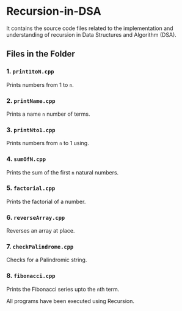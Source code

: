 # Recursion-in-DSA
It contains the source code files related to the implementation and understanding of recursion in Data Structures and Algorithm (DSA).

## Files in the Folder

### 1. `print1toN.cpp`
Prints numbers from 1 to `n`.

### 2. `printName.cpp`
Prints a name `n` number of terms.

### 3. `printNto1.cpp`
Prints numbers from `n` to 1 using.

### 4. `sumOfN.cpp`
Prints the sum of the first `n` natural numbers.

### 5. `factorial.cpp`
Prints the factorial of a number.

### 6. `reverseArray.cpp`
Reverses an array at place.

### 7. `checkPalindrome.cpp`
Checks for a Palindromic string.

### 8. `fibonacci.cpp`
Prints the Fibonacci series upto the `n`th term.

All programs have been executed using Recursion.